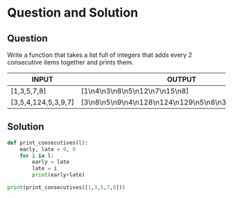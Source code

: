 # Question and Solution

## Question

Write a function that takes a list full of integers that adds every 2 consecutive items together and prints them.

| INPUT               | OUTPUT                                                |
| ------------------- | ----------------------------------------------------- |
| [1,3,5,7,8]         | [1\n4\n3\n8\n5\n12\n7\n15\n8]                         |
| [3,5,4,124,5,3,9,7] | [3\n8\n5\n9\n4\n128\n124\n129\n5\n8\n3\n12\n9\n16\n7] |

## Solution

```python
def print_consecutives(l):
    early, late = 0, 0
    for i in l:
        early = late
        late = i
        print(early+late)

print(print_consecutives([1,3,5,7,8]))
```

